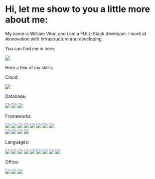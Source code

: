# Hi, let me show to you a little more about me:

My name is William Vitor, and i am a FULL-Stack developer.
I work at Ainnovation with Infrastructure and developing.

You can find me in here:

<a href="https://www.linkedin.com/in/williamvitor/" target="_blank"><img src="https://img.shields.io/badge/LinkedIn-0077B5?style=for-the-badge&logo=linkedin&logoColor=white" ></a>

Here a few of my skills:
  
Cloud:

<a href="#"><img src="https://img.shields.io/badge/Amazon_AWS-FF9900?style=for-the-badge&logo=amazonaws&logoColor=white" ><a/>
   
Database:
  
<a href="#"><img src="https://img.shields.io/badge/Amazon%20RDS-4053D6?style=for-the-badge&logo=Amazon%20DynamoDB&logoColor=white" ><a/>
<a href="#"><img src="https://img.shields.io/badge/PostgreSQL-316192?style=for-the-badge&logo=postgresql&logoColor=white" ><a/>
<a href="#"><img src="https://img.shields.io/badge/SQLite-07405E?style=for-the-badge&logo=sqlite&logoColor=white" ><a/>
   
Frameworks:
  
<a href="#"><img src="https://img.shields.io/badge/.NET-512BD4?style=for-the-badge&logo=dotnet&logoColor=white" ><a/>
<a href="#"><img src="https://img.shields.io/badge/Angular-DD0031?style=for-the-badge&logo=angular&logoColor=white" ><a/>
<a href="#"><img src="https://img.shields.io/badge/Docker-2CA5E0?style=for-the-badge&logo=docker&logoColor=white" ><a/>
<a href="#"><img src="https://img.shields.io/badge/Expo-1B1F23?style=for-the-badge&logo=expo&logoColor=white" ><a/>
<a href="#"><img src="https://img.shields.io/badge/firebase-ffca28?style=for-the-badge&logo=firebase&logoColor=black" ><a/>
<a href="#"><img src="https://img.shields.io/badge/Node.js-339933?style=for-the-badge&logo=nodedotjs&logoColor=white" ><a/>
<a href="#"><img src="https://img.shields.io/badge/npm-CB3837?style=for-the-badge&logo=npm&logoColor=white" ><a/>
<a href="#"><img src="https://img.shields.io/badge/PowerBI-F2C811?style=for-the-badge&logo=Power%20BI&logoColor=white" ><a/>            
<a href="#"><img src="https://img.shields.io/badge/Swagger-85EA2D?style=for-the-badge&logo=Swagger&logoColor=white" ><a/>
<a href="#"><img src="https://img.shields.io/badge/Yarn-2C8EBB?style=for-the-badge&logo=yarn&logoColor=white" ><a/>
<a href="#"><img src="https://img.shields.io/badge/Ionic-3880FF?style=for-the-badge&logo=ionic&logoColor=white" ><a/>
<a href="#"><img src="https://img.shields.io/badge/React_Native-20232A?style=for-the-badge&logo=react&logoColor=61DAFB" ><a/>

Languages:

<a href="#"><img src="https://img.shields.io/badge/C-00599C?style=for-the-badge&logo=c&logoColor=white" ><a/>
<a href="#"><img src="https://img.shields.io/badge/C%23-239120?style=for-the-badge&logo=c-sharp&logoColor=white" ><a/>
<a href="#"><img src="https://img.shields.io/badge/CSS3-1572B6?style=for-the-badge&logo=css3&logoColor=white" ><a/>
<a href="#"><img src="https://img.shields.io/badge/HTML5-E34F26?style=for-the-badge&logo=html5&logoColor=white" ><a/>
<a href="#"><img src="https://img.shields.io/badge/Java-ED8B00?style=for-the-badge&logo=java&logoColor=white" ><a/>
<a href="#"><img src="https://img.shields.io/badge/JavaScript-323330?style=for-the-badge&logo=javascript&logoColor=F7DF1E" ><a/>
<a href="#"><img src="https://img.shields.io/badge/PLSQL-F80000?style=for-the-badge&logo=oracle&logoColor=black" ><a/>
<a href="#"><img src="https://img.shields.io/badge/Python-FFD43B?style=for-the-badge&logo=python&logoColor=blue" ><a/>
<a href="#"><img src="https://img.shields.io/badge/TypeScript-007ACC?style=for-the-badge&logo=typescript&logoColor=white" ><a/>
  
Office:

<a href="#"><img src="https://img.shields.io/badge/Microsoft_Excel-217346?style=for-the-badge&logo=microsoft-excel&logoColor=white" ><a/>
<a href="#"><img src="https://img.shields.io/badge/Trello-0052CC?style=for-the-badge&logo=trello&logoColor=white" ><a/>
<a href="#"><img src="https://img.shields.io/badge/Jira-0052CC?style=for-the-badge&logo=Jira&logoColor=white" ><a/>
                          
